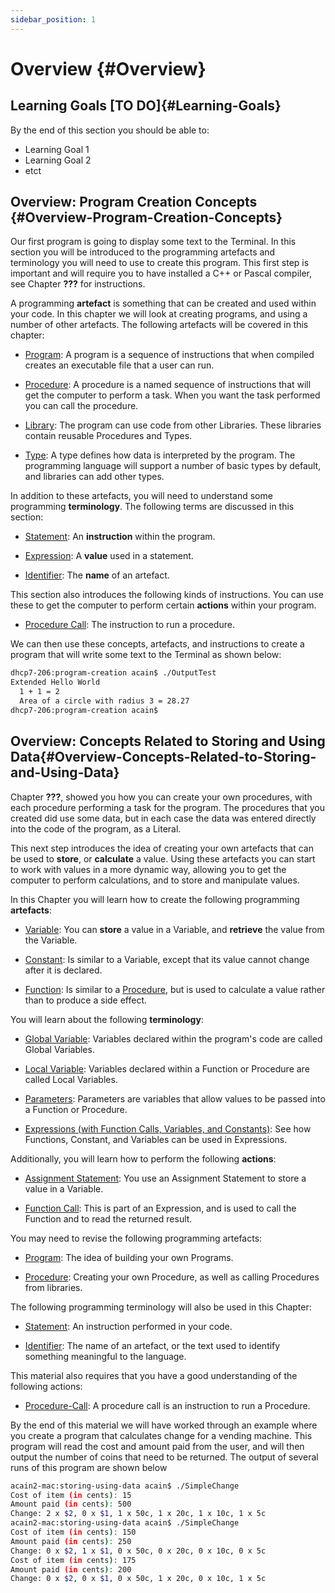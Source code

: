 ```yaml
---
sidebar_position: 1
---
```


# Overview {#Overview}

## Learning Goals [TO DO]{#Learning-Goals}

By the end of this section you should be able to:

- Learning Goal 1
- Learning Goal 2
- etct

## Overview: Program Creation Concepts {#Overview-Program-Creation-Concepts}

Our first program is going to display some text to the Terminal. In this
section you will be introduced to the programming artefacts and
terminology you will need to use to create this program. This first step
is important and will require you to have installed a C++ or Pascal
compiler, see Chapter **???** for instructions.

A programming **artefact** is something that can be created and used
within your code. In this chapter we will look at creating programs, and
using a number of other artefacts. The following artefacts will be
covered in this chapter:

- [Program](concepts#Program): A program is a sequence of instructions that when compiled creates an executable file that a user can run.

- [Procedure](concepts#Procedure): A procedure is a named sequence of instructions that will get the computer to perform a task. When you want the task performed you can call the procedure.

- [Library](concepts#Library): The program can use code from other Libraries. These libraries contain reusable Procedures and Types.

- [Type](concepts#Type): A type defines how data is interpreted by the program. The programming language will support a number of basic types by default, and libraries can add other types.

In addition to these artefacts, you will need to understand some
programming **terminology**. The following terms are discussed in this
section:

- [Statement](concepts#Statement): An **instruction** within the program.

- [Expression](concepts#Expression): A **value** used in a statement.

- [Identifier](concepts#Identifier): The **name** of an artefact.

This section also introduces the following kinds of instructions. You
can use these to get the computer to perform certain **actions** within
your program.

- [Procedure Call](concepts#Procedure-Call): The instruction to run a procedure.

We can then use these concepts, artefacts, and instructions to create a
program that will write some text to the Terminal as shown below:

```bash
dhcp7-206:program-creation acain$ ./OutputTest
Extended Hello World
  1 + 1 = 2
  Area of a circle with radius 3 = 28.27
dhcp7-206:program-creation acain$
```

## Overview: Concepts Related to Storing and Using Data{#Overview-Concepts-Related-to-Storing-and-Using-Data}

Chapter **???**, showed you how you can create
your own procedures, with each procedure performing a task for the program. The procedures that you created did use some data, but in each case the data was entered directly into the code of the program, as a Literal.

This next step introduces the idea of creating your own artefacts that can be used to **store**, or **calculate** a value. Using these artefacts you can start to work with values in a more dynamic way, allowing you to get the computer to perform calculations, and to store and manipulate values.

In this Chapter you will learn how to create the following programming
**artefacts**:

- [Variable](concepts#Variable): You can **store** a value in a Variable, and **retrieve** the value from the Variable.

-  [Constant](concepts#Constant): Is similar to a Variable, except that its value cannot change after it is declared.

-  [Function](concepts#Function): Is similar to a [Procedure](concepts#Procedure), but is used to calculate a value rather than to produce a side effect.

You will learn about the following **terminology**:

- [Global Variable](concepts#Global-Variable): Variables declared within the program's code are called Global Variables.

- [Local Variable](concepts#Local-Variable): Variables declared within a Function or Procedure are called Local Variables.

- [Parameters](concepts#Parameter): Parameters are variables that allow values to be passed into a Function or Procedure.

- [Expressions (with Function Calls, Variables, and Constants)](concepts#Expressions): See how Functions, Constant, and Variables can be used in Expressions.

Additionally, you will learn how to perform the following **actions**:

- [Assignment Statement](concepts#Assignment-Statement): You use an Assignment Statement to store a value in a Variable.

- [Function Call](concepts#Function-Call): This is part of an Expression, and is used to call the Function and to read the returned result.

You may need to revise the following programming artefacts:

- [Program](concepts#Program): The idea of building your own Programs.

- [Procedure](concepts#Procedure): Creating your own Procedure, as well as calling Procedures from libraries.

The following programming terminology will also be used in this Chapter:

- [Statement](concepts#Statement): An instruction performed in your code.

- [Identifier](concepts#Identifier): The name of an artefact, or the text used to identify something meaningful to the language.

This material also requires that you have a good understanding of the following actions:

- [Procedure-Call](concepts#Procedure-Call): A procedure call is an instruction to run a Procedure.

By the end of this material we will have worked through an example where you create a program that calculates change for a vending machine. This program will read the cost and amount paid from the user, and will then output the number of coins that need to be returned. The output of several runs of this program are shown below

```bash
acain2-mac:storing-using-data acain$ ./SimpleChange
Cost of item (in cents): 15
Amount paid (in cents): 500
Change: 2 x $2, 0 x $1, 1 x 50c, 1 x 20c, 1 x 10c, 1 x 5c
acain2-mac:storing-using-data acain$ ./SimpleChange
Cost of item (in cents): 150
Amount paid (in cents): 250
Change: 0 x $2, 1 x $1, 0 x 50c, 0 x 20c, 0 x 10c, 0 x 5c
Cost of item (in cents): 175
Amount paid (in cents): 200
Change: 0 x $2, 0 x $1, 0 x 50c, 1 x 20c, 0 x 10c, 1 x 5c
```